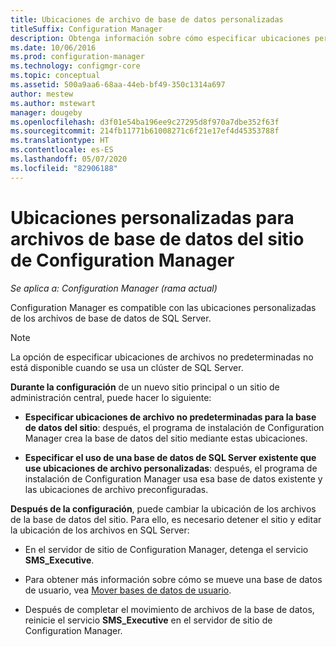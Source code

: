```yaml
---
title: Ubicaciones de archivo de base de datos personalizadas
titleSuffix: Configuration Manager
description: Obtenga información sobre cómo especificar ubicaciones personalizadas para archivos de base de datos de SQL Server.
ms.date: 10/06/2016
ms.prod: configuration-manager
ms.technology: configmgr-core
ms.topic: conceptual
ms.assetid: 500a9aa6-68aa-44eb-bf49-350c1314a697
author: mestew
ms.author: mstewart
manager: dougeby
ms.openlocfilehash: d3f01e54ba196ee9c27295d8f970a7dbe352f63f
ms.sourcegitcommit: 214fb11771b61008271c6f21e17ef4d45353788f
ms.translationtype: HT
ms.contentlocale: es-ES
ms.lasthandoff: 05/07/2020
ms.locfileid: "82906188"
---
```

# <a name="custom-locations-for-configuration-manager-site-database-files"></a>Ubicaciones personalizadas para archivos de base de datos del sitio de Configuration Manager

*Se aplica a: Configuration Manager (rama actual)*

 Configuration Manager es compatible con las ubicaciones personalizadas de los archivos de base de datos de SQL Server.  

> [!NOTE]  
>  La opción de especificar ubicaciones de archivos no predeterminadas no está disponible cuando se usa un clúster de SQL Server.  

 **Durante la configuración** de un nuevo sitio principal o un sitio de administración central, puede hacer lo siguiente:  

-   **Especificar ubicaciones de archivo no predeterminadas para la base de datos del sitio**: después, el programa de instalación de Configuration Manager crea la base de datos del sitio mediante estas ubicaciones.  

-   **Especificar el uso de una base de datos de SQL Server existente que use ubicaciones de archivo personalizadas**:  después, el programa de instalación de Configuration Manager usa esa base de datos existente y las ubicaciones de archivo preconfiguradas.  

**Después de la configuración**, puede cambiar la ubicación de los archivos de la base de datos del sitio. Para ello, es necesario detener el sitio y editar la ubicación de los archivos en SQL Server:  

-   En el servidor de sitio de Configuration Manager, detenga el servicio **SMS_Executive**.  

-   Para obtener más información sobre cómo se mueve una base de datos de usuario, vea [Mover bases de datos de usuario](https://docs.microsoft.com/sql/relational-databases/databases/move-user-databases?view=sql-server-2014).  

-   Después de completar el movimiento de archivos de la base de datos, reinicie el servicio **SMS_Executive** en el servidor de sitio de Configuration Manager.  

